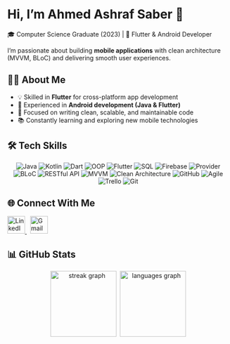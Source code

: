 # Hi, I’m Ahmed Ashraf Saber 👋

🎓 Computer Science Graduate (2023) | 📱 Flutter & Android Developer  

I’m passionate about building **mobile applications** with clean architecture (MVVM, BLoC) and delivering smooth user experiences.  

## 🧑‍💻 About Me
- 💡 Skilled in **Flutter** for cross-platform app development  
- 📱 Experienced in **Android development (Java & Flutter)**  
- 🚀 Focused on writing clean, scalable, and maintainable code  
- 📚 Constantly learning and exploring new mobile technologies  

## 🛠️ Tech Skills 
<div align="center">
  
![Java](https://img.shields.io/badge/-Java-007396?style=flat&logo=java&logoColor=white)
![Kotlin](https://img.shields.io/badge/-Kotlin-7F52FF?style=flat&logo=kotlin&logoColor=white)
![Dart](https://img.shields.io/badge/-Dart-0175C2?style=flat&logo=dart&logoColor=white)
![OOP](https://img.shields.io/badge/-OOP-FF5722?style=flat)
![Flutter](https://img.shields.io/badge/-Flutter-02569B?style=flat&logo=flutter&logoColor=white)
![SQL](https://img.shields.io/badge/-SQL-336791?style=flat&logo=postgresql&logoColor=white)
![Firebase](https://img.shields.io/badge/-Firebase-FFCA28?style=flat&logo=firebase&logoColor=black)
![Provider](https://img.shields.io/badge/-Provider-0D47A1?style=flat&logo=flutter&logoColor=white)
![BLoC](https://img.shields.io/badge/-BLoC-0D47A1?style=flat&logo=flutter&logoColor=white)
![RESTful API](https://img.shields.io/badge/-RESTful%20API-02569B?style=flat)
![MVVM](https://img.shields.io/badge/-MVVM-FF6F00?style=flat)
![Clean Architecture](https://img.shields.io/badge/-Clean%20Architecture-4CAF50?style=flat)
![GitHub](https://img.shields.io/badge/-GitHub-181717?style=flat&logo=github&logoColor=white)
![Agile](https://img.shields.io/badge/-Agile-4CAF50?style=flat)
![Trello](https://img.shields.io/badge/-Trello-0079BF?style=flat&logo=trello&logoColor=white)
![Git](https://img.shields.io/badge/-Git-F05032?style=flat&logo=git&logoColor=white)
</div>

## 🌐 Connect With Me 
<div>
  <a href="https://www.linkedin.com/in/ahmedashrafsaber/" target="_blank">
    <img src="https://cdn-icons-png.flaticon.com/512/3536/3536505.png" width="40" height="40" alt="LinkedIn logo" />
  </a>
  &nbsp;
  <a href="mailto:ahmeda.saber22@gmail.com" target="_blank">
    <img src="https://cdn-icons-png.flaticon.com/512/5968/5968534.png" width="40" height="40" alt="Gmail logo"/>
  </a>
</div>

## 📊 GitHub Stats  
<div align="center">
  <img src="https://streak-stats.demolab.com?user=ahmedasaber&locale=en&mode=daily&theme=tokyonight&hide_border=false&border_radius=5&order=3" height="150" alt="streak graph"  />&nbsp;
  <img src="https://github-readme-stats.vercel.app/api/top-langs?username=ahmedasaber&locale=en&hide_title=false&layout=compact&card_width=320&langs_count=5&theme=tokyonight&hide_border=false&order=2" height="150" alt="languages graph"  />
</div>



